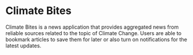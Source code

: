 # Climate Bites
Climate Bites is a news application that provides aggregated news from reliable sources related to the topic of Climate Change. Users are able to bookmark articles to save them for later or also turn on notifications for the latest updates.
